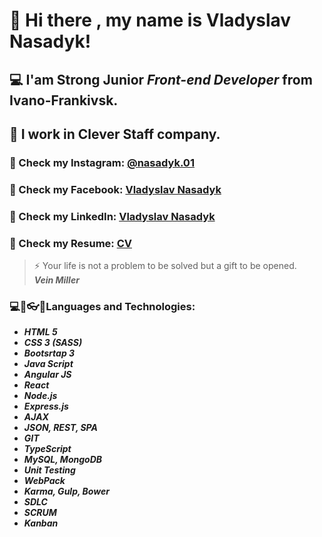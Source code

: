 # 👋 Hi there , my name is **Vladyslav Nasadyk**!
## 💻 I'am Strong Junior *Front-end Developer* from Ivano-Frankivsk.
## 👔 I work in Clever Staff company.
### 💬 Check my Instagram: [@nasadyk.01](https://www.instagram.com/nasadyk.01/)
### 💬 Check my Facebook: [Vladyslav Nasadyk](https://www.facebook.com/profile.php?id=100008475994569)
### 💬 Check my LinkedIn: [Vladyslav Nasadyk](https://www.linkedin.com/in/vladyslav-nasadyk-5a947b1bb/)
### 💬 Check my Resume: [CV](https://drive.google.com/file/d/1x_Vh5VxJeBzvL1NMmsDq4oRuNeF0DTUi/view?usp=sharing)
> ⚡ Your life is not a problem to be solved but a gift to be opened. <br/>
> ***Vein Miller***
### ​💻​💾​👓​👔​ Languages and Technologies:
- ***HTML 5*** <br/> 
- ***CSS 3 (SASS)*** <br/>
- ***Bootsrtap 3*** <br/>
- ***Java Script*** <br/>
- ***Angular JS*** <br/>
- ***React*** <br/>
- ***Node.js*** <br/>
- ***Express.js*** <br/>
- ***AJAX*** <br/>
- ***JSON, REST, SPA*** <br/>
- ***GIT*** <br/>
- ***TypeScript*** <br/>
- ***MySQL, MongoDB*** <br/>
- ***Unit Testing*** <br/>
- ***WebPack*** <br/>
- ***Karma, Gulp, Bower*** <br/>
- ***SDLC*** <br/>
- ***SCRUM*** <br/>
- ***Kanban*** <br/>

